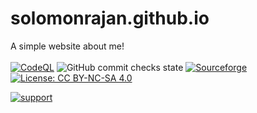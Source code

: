 # solomonrajan.github.io
A simple website about me!<br>
<br>
[![CodeQL](https://github.com/solomonrajan/solomonrajan.github.io/actions/workflows/codeql-analysis.yml/badge.svg)](https://github.com/solomonrajan/solomonrajan.github.io/actions/workflows/codeql-analysis.yml)
![GitHub commit checks state](https://img.shields.io/github/checks-status/solomonrajan/solomonrajan.github.io/f4d84f4f26c0388f92e27fb7d9d9baf658fc56de?style=flat-square)   [![Sourceforge](https://img.shields.io/badge/Sourceforge-Build%20Success-green?style=flat-square)](https://sourceforge.net/projects/solomonrajan-resume/files/)<br>
[![License: CC BY-NC-SA 4.0](https://img.shields.io/badge/License-CC%20BY--NC--SA%204.0-brightgreen?style=flat-square)](https://creativecommons.org/licenses/by-nc-sa/4.0/)<br>

[![support](https://img.shields.io/badge/Support%20Me-Ko--Fi-orange?style=flat-square)](https://ko-fi.com/R6R12UF4S)
